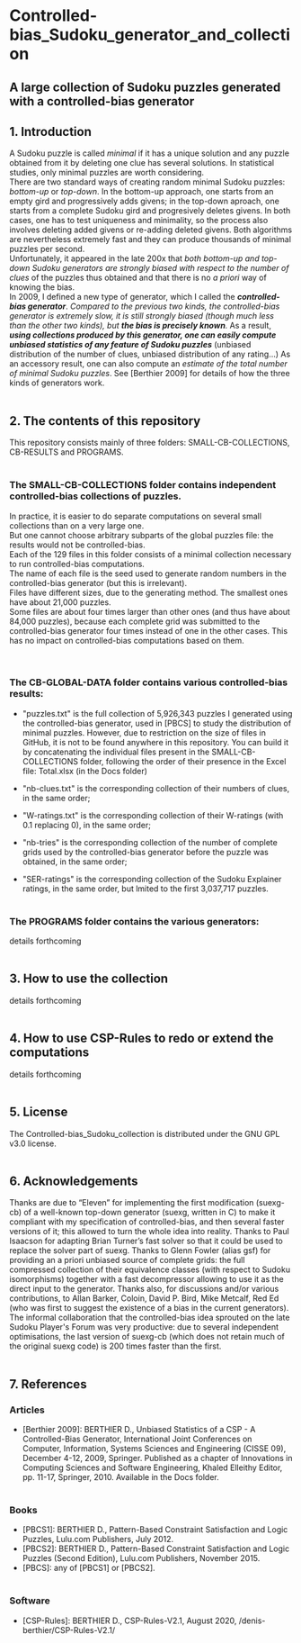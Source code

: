 # Controlled-bias_Sudoku_generator_and_collection
 
## A large collection of Sudoku puzzles generated with a controlled-bias generator</b>



## 1. Introduction<br>
A Sudoku puzzle is called _minimal_ if it has a unique solution and any puzzle obtained from it by deleting one clue has several solutions. In statistical studies, only minimal puzzles are worth considering.<br>
There are two standard ways of creating random minimal Sudoku puzzles: _bottom-up_ or _top-down_. In the bottom-up approach, one starts from an empty gird and progressively adds givens; in the top-down aproach, one starts from a complete Sudoku gird and progresively deletes givens. In both cases, one has to test uniqueness and minimality, so the process also involves deleting added givens or re-adding deleted givens. Both algorithms are nevertheless extremely fast and they can produce thousands of minimal puzzles per second.<br>
Unfortunately, it appeared in the late 200x that _both bottom-up and top-down Sudoku generators are strongly biased with respect to the number of clues_ of the puzzles thus obtained and that there is no _a priori_ way of knowing the bias. <br>
In 2009, I defined a new type of generator, which I called the **_controlled-bias generator_**. _Compared to the previous two kinds, the controlled-bias generator is extremely slow, it is still strongly biased (though much less than the other two kinds), but **the bias is precisely known**._ As a result, **_using collections produced by this generator, one can easily compute unbiased statistics of any feature of Sudoku puzzles_** (unbiased distribution of the number of clues, unbiased distribution of any rating...) As an accessory result, one can also compute an _estimate of the total number of minimal Sudoku puzzles_. See [Berthier 2009] for details of how the three kinds of  generators work. <br><br>


## 2. The contents of this repository<br>
This repository consists mainly of three folders: SMALL-CB-COLLECTIONS, CB-RESULTS and PROGRAMS.<br><br>


### The SMALL-CB-COLLECTIONS folder contains independent controlled-bias collections of puzzles.<br>
In practice, it is easier to do separate computations on several small collections than on a very large one.<br>
But one cannot choose arbitrary subparts of the global puzzles file: the results would not be controlled-bias.<br>
Each of the 129 files in this folder consists of a minimal collection necessary to run controlled-bias computations.<br>
The name of each file is the seed used to generate random numbers in the controlled-bias generator (but this is irrelevant).<br>
Files have different sizes, due to the generating method. The smallest ones have about 21,000 puzzles.<br>
Some files are about four times larger than other ones (and thus have about 84,000 puzzles), because each complete grid was submitted to the controlled-bias generator four times instead of one in the other cases. This has no impact on controlled-bias computations based on them.<br>
<br><br>

### The CB-GLOBAL-DATA folder contains various controlled-bias results:<br>
* "puzzles.txt" is the full collection of 5,926,343 puzzles I generated using the controlled-bias generator, used in [PBCS] to study the distribution of minimal puzzles. However, due to restriction on the size of files in GitHub, it is not to be found anywhere in this repository. You can build it by concatenating the individual files present in the SMALL-CB-COLLECTIONS folder, following the order of their presence in the Excel file: Total.xlsx (in the Docs folder)

* "nb-clues.txt" is the corresponding collection of their numbers of clues, in the same order;<br>
* "W-ratings.txt" is the corresponding collection of their W-ratings (with 0.1 replacing 0), in the same order;<br>
* "nb-tries" is the corresponding collection of the number of complete grids used by the controlled-bias generator before the puzzle was obtained, in the same order;<br>
* "SER-ratings" is the corresponding collection of the Sudoku Explainer ratings, in the same order, but lmited to the first 3,037,717 puzzles.
<br><br>


### The PROGRAMS folder contains the various generators:<br>
details forthcoming <br><br>



## 3. How to use the collection<br>
details forthcoming <br><br>


## 4. How to use CSP-Rules to redo or extend the computations<br>
details forthcoming <br><br>


## 5. License<br>
The Controlled-bias_Sudoku_collection is distributed under the GNU GPL v3.0 license.<br><br>


## 6. Acknowledgements<br>
Thanks are due to “Eleven” for implementing the first modification (suexg-cb) of a well-known top-down generator (suexg, written in C) to make it compliant with my specification of controlled-bias, and then several faster versions of it; this allowed to turn the whole idea into reality. Thanks to Paul Isaacson for adapting Brian Turner’s fast solver so that it could be used to replace the solver part of suexg. Thanks to Glenn Fowler (alias gsf) for providing an a priori unbiased source of complete grids: the full compressed collection of their equivalence classes (with respect to Sudoku isomorphisms) together with a fast decompressor allowing to use it as the direct input to the generator. Thanks also, for discussions and/or various contributions, to Allan Barker, Coloin, David P. Bird, Mike Metcalf, Red Ed (who was first to suggest the existence of a bias in the current generators). The informal collaboration that the controlled-bias idea sprouted on the late Sudoku Player's Forum was very productive: due to several independent optimisations, the last version of suexg-cb (which does not retain much of the original suexg code) is 200 times faster than the first.<br><br>


## 7. References<br>
### Articles<br>
* [Berthier 2009]: BERTHIER D., Unbiased Statistics of a CSP - A Controlled-Bias Generator, International Joint Conferences on Computer, Information, Systems Sciences and Engineering (CISSE 09), December 4-12, 2009, Springer. Published as a chapter of Innovations in Computing Sciences and Software Engineering, Khaled Elleithy Editor, pp. 11-17, Springer, 2010. Available in the Docs folder.<br><br>

### Books<br>
* [PBCS1]: BERTHIER D., Pattern-Based Constraint Satisfaction and Logic Puzzles, Lulu.com Publishers, July 2012.<br>
* [PBCS2]: BERTHIER D., Pattern-Based Constraint Satisfaction and Logic Puzzles (Second Edition), Lulu.com Publishers, November 2015.<br>
* [PBCS]: any of [PBCS1] or [PBCS2].<br><br>

### Software<br>
* [CSP-Rules]: BERTHIER D., CSP-Rules-V2.1, August 2020, /denis-berthier/CSP-Rules-V2.1/ <br>
